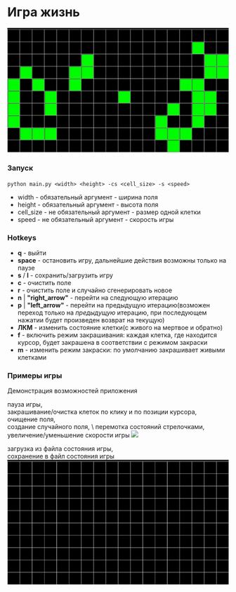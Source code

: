 # Игра жизнь

<img src="materials/gol_quick.gif">

### Запуск

``
python main.py <width> <height> -cs <cell_size> -s <speed>
``

- width - обязательный аргумент - ширина поля
- height - обязательный аргумент - высота поля
- cell_size - не обязательный аргумент - размер одной клетки
- speed - не обязательный аргумент - скорость игры

### Hotkeys

- **q** - выйти
- **space** - остановить игру, дальнейшие действия возможны только на паузе
- **s** / **l** - сохранить/загрузить игру
- **c** - очистить поле
- **r** - очистить поле и случайно сгенерировать новое
- **n** | **"right_arrow"** - перейти на следующую итерацию
- **p** | **"left_arrow"** - перейти на предыдущую итерацию(возможен переход только на *предыдущую* итерацию, при
  последующем нажатии будет произведен возврат на текущую)
- **ЛКМ** - изменить состояние клетки(с живого на мертвое и обратно)
- **f** - включить режим закрашивания: каждая клетка, где находится курсор, будет закрашена в соответствии с режимом
  закраски
- **m** - изменить режим закраски: по умолчанию закрашивает живыми клетками

### Примеры игры

Демонстрация возможностей приложения

пауза игры, \
закрашивание/очистка клеток по клику и по позиции курсора, \
очищение поля, \
создание случайного поля, \ 
перемотка состояний стрелочками, \
увеличение/уменьшение скорости игры
<img src="materials/gol_full.gif">

загрузка из файла состояния игры, \
сохранение в файл состояния игры
<img src="materials/gol_load_safe.gif">
